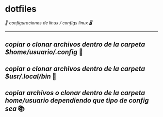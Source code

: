 # dotfiles
*📖 configuraciones de linux / configs linux 🖥*

---
*copiar o clonar archivos dentro de la carpeta $home/usuario/.config* 📁
---
*copiar o clonar archivos dentro de la carpeta $usr/.local/bin* 📁
---
*copiar archivos o clonar dentro de la carpeta home/usuario dependiendo que tipo de config sea* 📚
---

